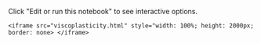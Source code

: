 Click "Edit or run this notebook" to see interactive options.

```@raw html
<iframe src="viscoplasticity.html" style="width: 100%; height: 2000px; border: none> </iframe> 
```